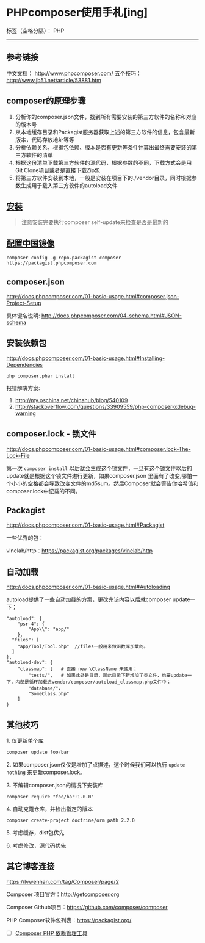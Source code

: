 # PHPcomposer使用手札[ing]

标签（空格分隔）： PHP

---

## 参考链接

中文文档： http://www.phpcomposer.com/
五个技巧：http://www.jb51.net/article/53881.htm

## composer的原理步骤

1. 分析你的composer.json文件，找到所有需要安装的第三方软件的名称和对应的版本号
2. 从本地缓存目录和Packagist服务器获取上述的第三方软件的信息，包含最新版本，代码存放地址等等
3. 分析依赖关系，根据包依赖、版本是否有更新等条件计算出最终需要安装的第三方软件的清单
4. 根据这份清单下载第三方软件的源代码，根据参数的不同，下载方式会是用Git Clone项目或者是直接下载Zip包
5. 将第三方软件安装到本地，一般是安装在项目下的./vendor目录，同时根据参数生成用于载入第三方软件的autoload文件

## [安装][1]

> 注意安装完要执行composer self-update来检查是否是最新的

## [配置中国镜像][2]

```
composer config -g repo.packagist composer https://packagist.phpcomposer.com
```

## composer.json

http://docs.phpcomposer.com/01-basic-usage.html#composer.json-Project-Setup

具体键名说明: http://docs.phpcomposer.com/04-schema.html#JSON-schema


## 安装依赖包

http://docs.phpcomposer.com/01-basic-usage.html#Installing-Dependencies

```
php composer.phar install
```

报错解决方案:
1. http://my.oschina.net/chinahub/blog/540109
2. http://stackoverflow.com/questions/33909559/php-composer-xdebug-warning


## composer.lock - 锁文件

http://docs.phpcomposer.com/01-basic-usage.html#composer.lock-The-Lock-File

第一次 `composer install` 以后就会生成这个锁文件，一旦有这个锁文件以后的update就是根据这个锁文件进行更新，如果composer.json 里面有了改变,哪怕一个小小的空格都会导致改变文件的md5sum。然后Composer就会警告你哈希值和composer.lock中记载的不同。

## Packagist

http://docs.phpcomposer.com/01-basic-usage.html#Packagist

一些优秀的包：

vinelab/http：https://packagist.org/packages/vinelab/http

## 自动加载

http://docs.phpcomposer.com/01-basic-usage.html#Autoloading

autoload提供了一些自动加载的方案，更改完该内容以后就composer update一下；

```
"autoload": {
    "psr-4": {
        "App\\": "app/" 
    },
  "files": [
    "app/Tool/Tool.php"  //files一般用来做函数库加载的。
  ]
},
"autoload-dev": {
    "classmap": [   # 直接 new \ClassName 来使用；
        "tests/",   # 如果此处是目录，那此目录下新增加了类文件，也要update一下，内部是循环加载进vendor/composer/autoload_classmap.php文件中；
        "database/"，
        "SomeClass.php"
    ]
}
```

## 其他技巧

1\. 仅更新单个库

```php
composer update foo/bar
```

2\. 如果composer.json仅仅是增加了点描述，这个时候我们可以执行 `update nothing` 来更新composer.lock。

3\. 不编辑composer.json的情况下安装库

```
composer require "foo/bar:1.0.0"
```

4\. 自动克隆仓库，并检出指定的版本

```
composer create-project doctrine/orm path 2.2.0
```

5\. 考虑缓存，dist包优先


6\. 考虑修改，源代码优先

## 其它博客连接

https://lvwenhan.com/tag/Composer/page/2


Composer 项目官方：http://getcomposer.org

Composer Github项目：https://github.com/composer/composer

PHP Composer软件包列表：https://packagist.org/

 - [ ] [Composer PHP 依赖管理工具][14]


   [14]: http://www.houdunren.com/houdunren18_49_.html

  [1]: https://pkg.phpcomposer.com/#how-to-install-composer
  [2]: https://pkg.phpcomposer.com/